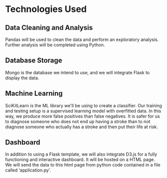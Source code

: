 # Technologies Used

## Data Cleaning and Analysis
Pandas will be used to clean the data and perform an exploratory analysis. Further analysis will be completed using Python.

## Database Storage
Mongo is the database we intend to use, and we will integrate Flask to display the data.

## Machine Learning
SciKitLearn is the ML library we'll be using to create a classifier. Our training and testing setup is a supervised learning model with overfitted data. In this way, we produce more false positives than false negatives. It is safer for us to diagnose someone who does not end up having a stroke than to not diagnose someone who actually has a stroke and then put their life at risk.  

## Dashboard
In addition to using a Flask template, we will also integrate D3.js for a fully functioning and interactive dashboard. It will be hosted on a HTML page. We will send the data to this html page from python code contained in a file called ‘application.py’.
